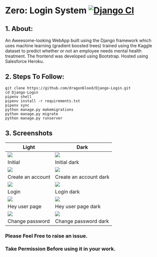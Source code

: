 # Zero: Login System [![Django CI](https://github.com/dragonblood/Zero-Login-System/actions/workflows/django.yml/badge.svg)](https://github.com/dragonblood/Zero-Login-System/actions/workflows/django.yml)
## 1. About:

An Aweesome-looking WebApp built using the Django framework which uses machine learning (gradient boosted trees) trained using the Kaggle dataset to predict whether or not an employee needs mental health treatment. The frontend was developed using Bootstrap. Hosted using Salesforce Heroku.

## 2. Steps To Follow:
```
git clone https://github.com/dragonblood/Django-Login.git
cd Django-Login
pipenv shell
pipenv install -r requirements.txt
pipenv sync
python manage.py makemigrations
python manage.py migrate
python manage.py runserver
```
## 3. Screenshots
| Light | Dark |
| ----- | ---- |
|<img src="https://raw.githubusercontent.com/dragonblood/Zero-Login-System/master/Screenshots/Screenshot%20from%202021-07-21%2017-34-51__01-min.png"/>|<img src="https://raw.githubusercontent.com/dragonblood/Zero-Login-System/master/Screenshots/Screenshot%20from%202021-07-21%2017-34-47__01-min.png"/>|
| Initial | Initial dark |
|<img src="https://raw.githubusercontent.com/dragonblood/Zero-Login-System/master/Screenshots/Screenshot%20from%202021-07-21%2017-35-05__01-min.png"/>|<img src="https://raw.githubusercontent.com/dragonblood/Zero-Login-System/master/Screenshots/Screenshot%20from%202021-07-21%2017-35-15__01-min.png"/>|
| Create an account | Create an account dark |
|<img src="https://raw.githubusercontent.com/dragonblood/Zero-Login-System/master/Screenshots/Screenshot%20from%202021-07-21%2017-35-28__01-min.png"/>|<img src="https://raw.githubusercontent.com/dragonblood/Zero-Login-System/master/Screenshots/Screenshot%20from%202021-07-21%2017-35-24__01__01-min.png"/>|
| Login | Login dark |
|<img src="https://raw.githubusercontent.com/dragonblood/Zero-Login-System/master/Screenshots/Screenshot%20from%202021-07-21%2017-35-45__01-min.png"/>|<img src="https://raw.githubusercontent.com/dragonblood/Zero-Login-System/master/Screenshots/Screenshot%20from%202021-07-21%2017-35-50__01-min.png"/>|
| Hey user page | Hey user page dark |
|<img src="https://raw.githubusercontent.com/dragonblood/Zero-Login-System/master/Screenshots/Screenshot%20from%202021-07-21%2017-36-27__01-min.png"/>|<img src="https://raw.githubusercontent.com/dragonblood/Zero-Login-System/master/Screenshots/Screenshot%20from%202021-07-21%2017-36-33__01-min.png"/>|
| Change password | Change password dark |

### Please Feel Free to raise an issue.
### Take Permission Before using it in your work.

